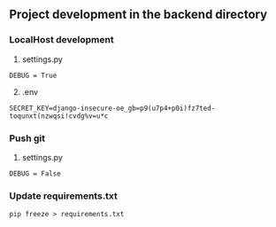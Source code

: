 ## Project development in the backend directory
### LocalHost development
1. settings.py
```
DEBUG = True
```
2. .env
```
SECRET_KEY=django-insecure-oe_gb=p9(u7p4+p0i)fz7ted-toqunxt(nzwqsi!cvdg%v=u*c
```
### Push git
1. settings.py
```
DEBUG = False
```
### Update requirements.txt
```
pip freeze > requirements.txt
```
